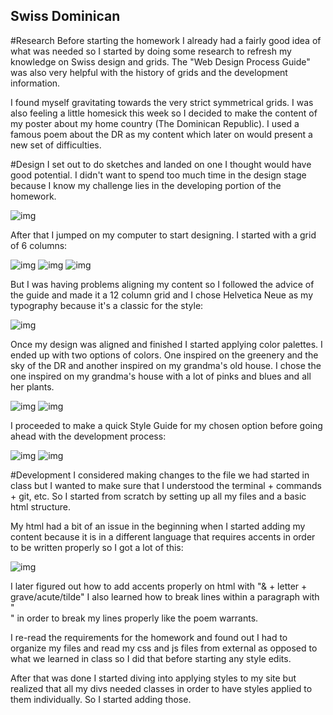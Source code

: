 ## Swiss Dominican


#Research
Before starting the homework I already had a fairly good idea of what was needed so I started by doing some research to refresh my knowledge on Swiss design and grids. The "Web Design Process Guide" was also very helpful with the history of grids and the development information.

I found myself gravitating towards the very strict symmetrical grids. I was also feeling a little homesick this week so I decided to make the content of my poster about my home country (The Dominican Republic). I used a famous poem about the DR as my content which later on would present a new set of difficulties.

#Design
I set out to do sketches and landed on one I thought would have good potential. I didn't want to spend too much time in the design stage because I know my challenge lies in the developing portion of the homework.

![img](Public/IMG_4037.JPG)

After that I jumped on my computer to start designing. I started with a grid of 6 columns:

![img](Public/InitialGRid.png) ![img](Public/SecondGrid.png) ![img](Public/StartDesign.png)

But I was having problems aligning my content so I followed the advice of the guide and made it a 12 column grid and I chose Helvetica Neue as my typography because it's a classic for the style:

![img](Public/EndGrid.png)

Once my design was aligned and finished I started applying color palettes. I ended up with two options of colors. One inspired on the greenery and the sky of the DR and another inspired on my grandma's old house. I chose the one inspired on my grandma's house with a lot of pinks and blues and all her plants.

![img](Public/Greenery.png) ![img](Public/Grandma.png)

I proceeded to make a quick Style Guide for my chosen option before going ahead with the development process:

![img](Public/Swiss_Dominican_Style_Guide.001.jpeg) ![img](Public/Swiss_Dominican_Style_Guide.002.jpeg)

#Development
I considered making changes to the file we had started in class but I wanted to make sure that I understood the terminal + commands + git, etc. So I started from scratch by setting up all my files and a basic html structure.

My html had a bit of an issue in the beginning when I started adding my content because it is in a different language that requires accents in order to be written properly so I got a lot of this:

![img](Public/CrazyAccents.png)

I later figured out how to add accents properly on html with "& + letter + grave/acute/tilde" I also learned how to break lines within a paragraph with "<br>" in order to break my lines properly like the poem warrants.

I re-read the requirements for the homework and found out I had to organize my files and read my css and js files from external as opposed to what we learned in class so I did that before starting any style edits.

After that was done I started diving into applying styles to my site but realized that all my divs needed classes in order to have styles applied to them individually. So I started adding those.